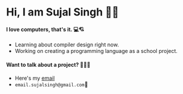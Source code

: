 # Hi, I am Sujal Singh 🤘😎
#### I love computers, that's it. 💻💘
* Learning about compiler design right now.
* Working on creating a programming language as a school project.
#### Want to talk about a project? 🚀👨‍🚀
* Here's my [email](mailto:email.sujalsingh@gmail.com)
* `email.sujalsingh@gmail.com`📧
<!---
sujaldev/sujaldev is a ✨ special ✨ repository because its `README.md` (this file) appears on your GitHub profile.
You can click the Preview link to take a look at your changes.
--->
